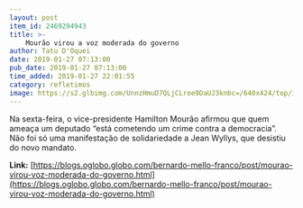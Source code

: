 ```yaml
---
layout: post
item_id: 2469294943
title: >-
    Mourão virou a voz moderada do governo
author: Tatu D'Oquei
date: 2019-01-27 07:13:00
pub_date: 2019-01-27 07:13:00
time_added: 2019-01-27 22:01:55
category: refletimos
image: https://s2.glbimg.com/UnnzHmuD7QLjCLroe9DaUJ3knbc=/640x424/top/i.glbimg.com/og/ig/infoglobo1/f/original/2019/01/23/80541113_bsb_-_brasilia_-_brasil_-_07-01-2019_-_pa_-_presidente_jair_bolsonaro_participa_da_cerimon.jpg
---
```


Na sexta-feira, o vice-presidente Hamilton Mourão afirmou que quem ameaça um deputado “está cometendo um crime contra a democracia”. Não foi só uma manifestação de solidariedade a Jean Wyllys, que desistiu do novo mandato.

**Link:** [https://blogs.oglobo.globo.com/bernardo-mello-franco/post/mourao-virou-voz-moderada-do-governo.html](https://blogs.oglobo.globo.com/bernardo-mello-franco/post/mourao-virou-voz-moderada-do-governo.html)

